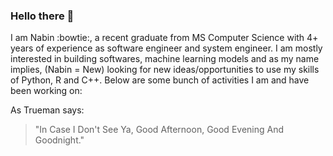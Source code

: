 ### Hello there 👋

I am Nabin :bowtie:, a recent graduate from MS Computer Science with 4+ years of experience as software engineer and system engineer. I am mostly interested in building softwares, machine learning models and as my name implies, (Nabin = New) looking for new ideas/opportunities to use my skills of Python, R and C++.
Below are some bunch of activities I am and have been working on:

<!--
**NabinGiri/NabinGiri** is a ✨ _special_ ✨ repository because its `README.md` (this file) appears on your GitHub profile.

Here are some ideas to get you started:

- 🔭 I’m currently working on ...
- 🌱 I’m currently learning ...
- 👯 I’m looking to collaborate on ...
- 🤔 I’m looking for help with finding jobs!! 
- 💬 Ask me about ...
- 📫 How to reach me: ...
- 😄 Pronouns: ...
- ⚡ Fun fact: ...
-->

As Trueman says:
> "In Case I Don't See Ya, Good Afternoon, Good Evening And Goodnight."
